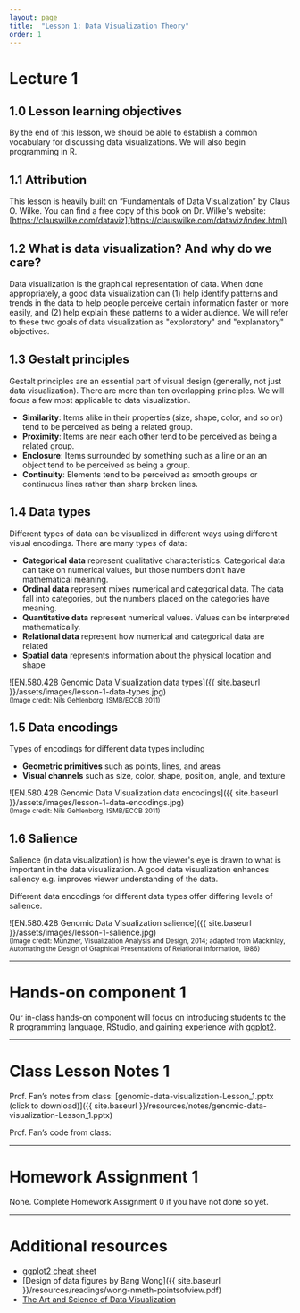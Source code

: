 ```yaml
---
layout: page
title:  "Lesson 1: Data Visualization Theory"
order: 1
---
```


# Lecture 1

## 1.0 Lesson learning objectives

By the end of this lesson, we should be able to establish a common vocabulary for discussing data visualizations. We will also begin programming in R.

## 1.1 Attribution

This lesson is heavily built on “Fundamentals of Data Visualization” by Claus O. Wilke. You can find a free copy of this book on Dr. Wilke's website: [https://clauswilke.com/dataviz](https://clauswilke.com/dataviz/index.html) 

## 1.2 What is data visualization? And why do we care?

Data visualization is the graphical representation of data. When done appropriately, a good data visualization can (1) help identify patterns and trends in the data to help people perceive certain information faster or more easily, and (2) help explain these patterns to a wider audience. We will refer to these two goals of data visualization as "exploratory" and "explanatory" objectives.

## 1.3 Gestalt principles

Gestalt principles are an essential part of visual design (generally, not just data visualization). There are more than ten overlapping principles. We will focus a few most applicable to data visualization.

- **Similarity**: Items alike in their properties (size, shape, color, and so on) tend to be perceived as being a related group.
- **Proximity**: Items are near each other tend to be perceived as being a related group.
- **Enclosure**: Items surrounded by something such as a line or an an object tend to be perceived as being a group.
- **Continuity**: Elements tend to be perceived as smooth groups or continuous lines rather than sharp broken lines.

## 1.4 Data types

Different types of data can be visualized in different ways using different visual encodings. There are many types of data:

- **Categorical data** represent qualitative characteristics. Categorical data can take on numerical values, but those numbers don’t have mathematical meaning.
- **Ordinal data** represent mixes numerical and categorical data. The data fall into categories, but the numbers placed on the categories have meaning. 
- **Quantitative data** represent numerical values.  Values can be interpreted mathematically. 
- **Relational data** represent how numerical and categorical data are related
- **Spatial data** represents information about the physical location and shape

![EN.580.428 Genomic Data Visualization data types]({{ site.baseurl }}/assets/images/lesson-1-data-types.jpg)  
<sub>(Image credit: Nils Gehlenborg, ISMB/ECCB 2011)</sub>

## 1.5 Data encodings

Types of encodings for different data types including
- **Geometric primitives** such as points, lines, and areas
- **Visual channels** such as size, color, shape, position, angle, and texture

![EN.580.428 Genomic Data Visualization data encodings]({{ site.baseurl }}/assets/images/lesson-1-data-encodings.jpg)  
<sub>(Image credit: Nils Gehlenborg, ISMB/ECCB 2011)</sub>

## 1.6 Salience

Salience (in data visualization) is how the viewer's eye is drawn to what is important in the data visualization. A good data visualization enhances saliency e.g. improves viewer understanding of the data.

Different data encodings for different data types offer differing levels of salience.

![EN.580.428 Genomic Data Visualization salience]({{ site.baseurl }}/assets/images/lesson-1-salience.jpg)  
<sub>(Image credit: Munzner, Visualization Analysis and Design, 2014; adapted from Mackinlay, Automating the Design of Graphical Presentations of Relational Information, 1986)</sub>

---

# Hands-on component 1

Our in-class hands-on component will focus on introducing students to the R programming language, RStudio, and gaining experience with [ggplot2](https://ggplot2.tidyverse.org/).

---

# Class Lesson Notes 1

Prof. Fan’s notes from class: [genomic-data-visualization-Lesson_1.pptx (click to download)]({{ site.baseurl }}/resources/notes/genomic-data-visualization-Lesson_1.pptx)

Prof. Fan’s code from class: 

---

# Homework Assignment 1

None. Complete Homework Assignment 0 if you have not done so yet. 

---

# Additional resources

- [ggplot2 cheat sheet](https://www.rstudio.com/resources/cheatsheets/)
- [Design of data figures by Bang Wong]({{ site.baseurl }}/resources/readings/wong-nmeth-pointsofview.pdf)  
- [The Art and Science of Data Visualization](https://towardsdatascience.com/the-art-and-science-of-data-visualization-6f9d706d673e)
